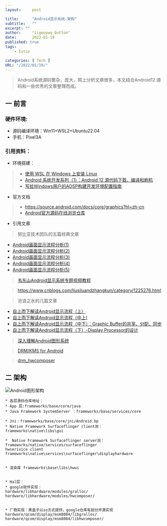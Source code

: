 ```yaml
---
layout:     post

title:      "Android显示系统-架构"
subtitle:   ""
excerpt: ""
author:     "iigeoywq button"
date:       2022-01-19
published: true 
tags:
    - Istio 

categories: [ Tech ]
URL: "/2022/01/19/"
---
```


> Android系统源码繁杂，庞大，网上分析文章很多，本文结合Android12 源码和一些优秀的文章整理而成。
<!--more-->

## 一 前言
### 硬件环境:
* 源码编译环境：Win11+WSL2+Ubuntu22.04
* 手机：Pixel3A
### 引用资料：
* 环境搭建：
>* [使用 WSL 在 Windows 上安装 Linux](https://learn.microsoft.com/zh-cn/windows/wsl/install)
> * [Android 系统开发系列（1）：Android 12 源代码下载、编译和刷机](https://androidperformance.com/2021/10/26/build-android-12/)
> * [写给Windows用户的AOSP构建开发环境配置指南](https://juejin.cn/post/7188078567022919739)
* 官方文档
>* https://source.android.com/docs/core/graphics?hl=zh-cn
>* [Android官方源码在线浏览仓库](https://cs.android.com/androidy)
* 引用文章
> 努比亚技术团队的五篇经典文章
* [Android画面显示流程分析(1)](https://www.jianshu.com/p/df46e4b39428)
* [Android画面显示流程分析(2)](https://www.jianshu.com/p/f96ab6646ae3)
* [Android画面显示流程分析(3)](https://www.jianshu.com/p/3c61375cc15b)
* [Android画面显示流程分析(4)](https://www.jianshu.com/p/7a18666a43ce)
* [Android画面显示流程分析(5)](https://www.jianshu.com/p/dcaf1eeddeb1)
> [韦东山Android显示系统专题视频教程](http://download.100ask.org/videos_tutorial/android/display/index.html)

>https://www.cnblogs.com/liusiluandzhangkun/category/1225276.html

> 沧浪之水的几篇文章
* [自上而下解读Android显示流程（上）](https://zhuanlan.zhihu.com/p/261169653)
* [自上而下解读Android显示流程（中上)](https://zhuanlan.zhihu.com/p/421532503)
* [自上而下解读Android显示流程（中下）：Graphic Buffer的共享、分配、同步](https://zhuanlan.zhihu.com/p/261914515)
* [自上而下解读Android显示流程（下）-Display Processor的设计](https://zhuanlan.zhihu.com/p/261657281)

>[深入理解Android图形系统](https://www.51cto.com/article/717713.html)

> [DRM/KMS for Android](https://lpc.events/event/5/contributions/319/attachments/442/696/Android_DRM_KMS_Update_XDC2019.pdf)

>[drm_hwcomposer](https://static.linaro.org/connect/yvr18/presentations/yvr18-204.pdf)
<!--more-->

## 二 架构
![Android图形架构](/img/android图形架构.png)

```
* 各层源码仓库地址：
* App 层:frameworks/base/core/java
* Java Framework SystemServer ：frameworks/base/services/core

* Jni：frameworks/base/core/jni/Android.bp
* Native Framework Surfaceflinger client测：
frameworks\native\libs\gui

*  Native Framework Surfaceflinger server测：
frameworks/native/services/surfaceflinger
hwserivice client frameworks\native\services\surfaceflinger\displayhardware


* 渲染库 frameworks\base\libs\hwui


* Hal层：
* google软件实现：
hardware/libhardware/modules/gralloc/
hardware/libhardware/modules/hwcomposer/


* 厂商实现：黑盒子以so方式提供，google仓库有部分开源实现
hardware/qcom/display/msm8084/libgralloc/
hardware/qcom/display/msm8084/libhwcomposer/











